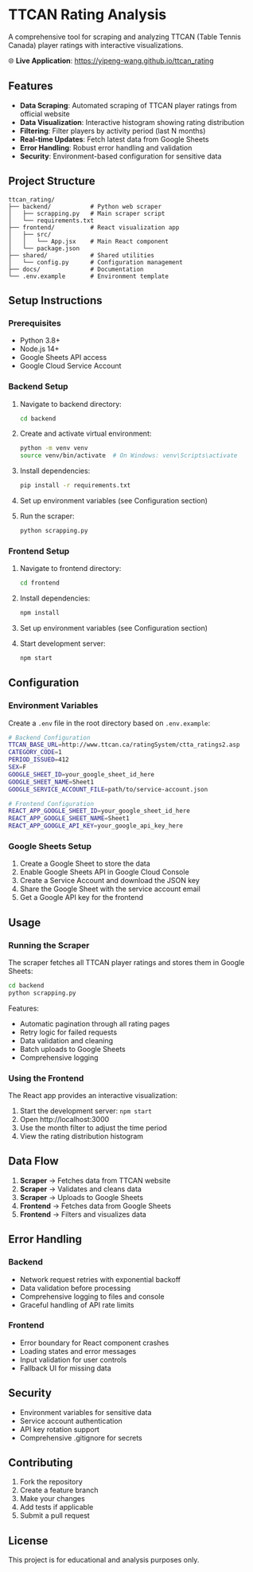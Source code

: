 # TTCAN Rating Analysis

A comprehensive tool for scraping and analyzing TTCAN (Table Tennis Canada) player ratings with interactive visualizations.

🌐 **Live Application**: https://yipeng-wang.github.io/ttcan_rating

## Features

- **Data Scraping**: Automated scraping of TTCAN player ratings from official website
- **Data Visualization**: Interactive histogram showing rating distribution
- **Filtering**: Filter players by activity period (last N months)
- **Real-time Updates**: Fetch latest data from Google Sheets
- **Error Handling**: Robust error handling and validation
- **Security**: Environment-based configuration for sensitive data

## Project Structure

```
ttcan_rating/
├── backend/           # Python web scraper
│   ├── scrapping.py   # Main scraper script
│   └── requirements.txt
├── frontend/          # React visualization app
│   ├── src/
│   │   └── App.jsx    # Main React component
│   └── package.json
├── shared/            # Shared utilities
│   └── config.py      # Configuration management
├── docs/              # Documentation
└── .env.example       # Environment template
```

## Setup Instructions

### Prerequisites

- Python 3.8+
- Node.js 14+
- Google Sheets API access
- Google Cloud Service Account

### Backend Setup

1. Navigate to backend directory:
   ```bash
   cd backend
   ```

2. Create and activate virtual environment:
   ```bash
   python -m venv venv
   source venv/bin/activate  # On Windows: venv\Scripts\activate
   ```

3. Install dependencies:
   ```bash
   pip install -r requirements.txt
   ```

4. Set up environment variables (see Configuration section)

5. Run the scraper:
   ```bash
   python scrapping.py
   ```

### Frontend Setup

1. Navigate to frontend directory:
   ```bash
   cd frontend
   ```

2. Install dependencies:
   ```bash
   npm install
   ```

3. Set up environment variables (see Configuration section)

4. Start development server:
   ```bash
   npm start
   ```

## Configuration

### Environment Variables

Create a `.env` file in the root directory based on `.env.example`:

```bash
# Backend Configuration
TTCAN_BASE_URL=http://www.ttcan.ca/ratingSystem/ctta_ratings2.asp
CATEGORY_CODE=1
PERIOD_ISSUED=412
SEX=F
GOOGLE_SHEET_ID=your_google_sheet_id_here
GOOGLE_SHEET_NAME=Sheet1
GOOGLE_SERVICE_ACCOUNT_FILE=path/to/service-account.json

# Frontend Configuration
REACT_APP_GOOGLE_SHEET_ID=your_google_sheet_id_here
REACT_APP_GOOGLE_SHEET_NAME=Sheet1
REACT_APP_GOOGLE_API_KEY=your_google_api_key_here
```

### Google Sheets Setup

1. Create a Google Sheet to store the data
2. Enable Google Sheets API in Google Cloud Console
3. Create a Service Account and download the JSON key
4. Share the Google Sheet with the service account email
5. Get a Google API key for the frontend

## Usage

### Running the Scraper

The scraper fetches all TTCAN player ratings and stores them in Google Sheets:

```bash
cd backend
python scrapping.py
```

Features:
- Automatic pagination through all rating pages
- Retry logic for failed requests
- Data validation and cleaning
- Batch uploads to Google Sheets
- Comprehensive logging

### Using the Frontend

The React app provides an interactive visualization:

1. Start the development server: `npm start`
2. Open http://localhost:3000
3. Use the month filter to adjust the time period
4. View the rating distribution histogram

## Data Flow

1. **Scraper** → Fetches data from TTCAN website
2. **Scraper** → Validates and cleans data
3. **Scraper** → Uploads to Google Sheets
4. **Frontend** → Fetches data from Google Sheets
5. **Frontend** → Filters and visualizes data

## Error Handling

### Backend
- Network request retries with exponential backoff
- Data validation before processing
- Comprehensive logging to files and console
- Graceful handling of API rate limits

### Frontend
- Error boundary for React component crashes
- Loading states and error messages
- Input validation for user controls
- Fallback UI for missing data

## Security

- Environment variables for sensitive data
- Service account authentication
- API key rotation support
- Comprehensive .gitignore for secrets

## Contributing

1. Fork the repository
2. Create a feature branch
3. Make your changes
4. Add tests if applicable
5. Submit a pull request

## License

This project is for educational and analysis purposes only.
